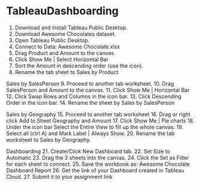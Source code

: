 # TableauDashboarding
1. Download and install Tableau Public Desktop.
2. Download Awesome Chocolates dataset.
3. Open Tableau Public Desktop.
4. Connect to Data: Awesome Chocolate.xlsx
5. Drag Product and Amount to the canvas.
6. Click Show Me | Select Horizontal Bar
7. Sort the Amount in descending order (use the icon).
8. Rename the tab sheet to Sales by Product

Sales by SalesPerson
9. Proceed to another tab worksheet.
10. Drag SalesPerson and Amount to the canvas.
11. Click Show Me | Horizontal Bar
12. Click Swap Rows and Columns in the icon bar.
13. Click Descending Order in the icon bar.
14. Rename the sheet by Sales by SalesPerson

Sales by Geography
15. Proceed to another tab worksheet
16. Drag or right click Add to Sheet Geography and Amount
17. Click Show Me | Pie charts
18. Under the icon bar Select the Entire View to fill up the whole canvas.
19. Select all (ctrl A) and Mark Label | Always Show.
20. Rename the tab worksheet to Sales by Geography.

Dashboarding
21. Create/Click New Dashboard tab.
22. Set Size to Automatic
23. Drag the 3 sheets into the canvas.
24. Click the Set as Filter for each sheet to connect.
25. Save the workbook as: Awesome Chocolate Dashboard Report
26. Get the link of your Dashboard created in Tableau Cloud.
27. Submit it to your assignment link

